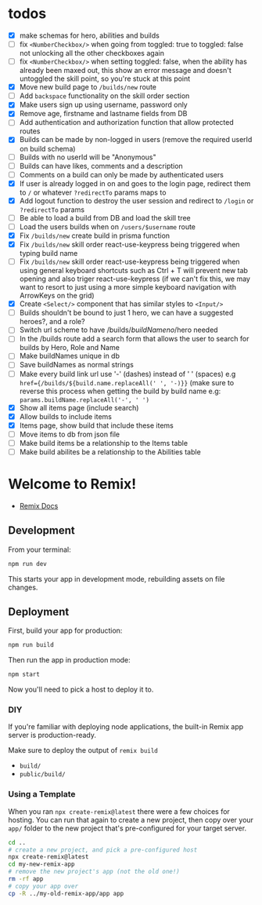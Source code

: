 # todos

- [x] make schemas for hero, abilities and builds
- [ ] fix `<NumberCheckbox/>` when going from toggled: true to toggled: false not unlocking all the other checkboxes again
- [ ] fix `<NumberCheckbox/>` when setting toggled: false, when the ability has already been maxed out, this show an error message and doesn't untoggled the skill point, so you're stuck at this point
- [x] Move new build page to `/builds/new` route
- [ ] Add `backspace` functionality on the skill order section
- [x] Make users sign up using username, password only
- [x] Remove age, firstname and lastname fields from DB
- [ ] Add authentication and authorization function that allow protected routes
- [x] Builds can be made by non-logged in users (remove the required userId on build schema)
- [ ] Builds with no userId will be "Anonymous"
- [ ] Builds can have likes, comments and a description
- [ ] Comments on a build can only be made by authenticated users
- [x] If user is already logged in on and goes to the login page, redirect them to `/` or whatever `?redirectTo` params maps to
- [x] Add logout function to destroy the user session and redirect to `/login` or `?redirectTo` params
- [ ] Be able to load a build from DB and load the skill tree
- [ ] Load the users builds when on `/users/$username` route
- [x] Fix `/builds/new` create build in prisma function
- [x] Fix `/builds/new` skill order react-use-keypress being triggered when typing build name
- [ ] Fix `/builds/new` skill order react-use-keypress being triggered when using general keyboard shortcuts such as Ctrl + T will prevent new tab opening and also triger react-use-keypress (if we can't fix this, we may want to resort to just using a more simple keyboard navigation with ArrowKeys on the grid)
- [x] Create `<Select/>` component that has similar styles to `<Input/>`
- [ ] Builds shouldn't be bound to just 1 hero, we can have a suggested heroes?, and a role?
- [ ] Switch url scheme to have /builds/$buildName no /$hero needed
- [ ] In the /builds route add a search form that allows the user to search for builds by Hero, Role and Name
- [ ] Make buildNames unique in db
- [ ] Save buildNames as normal strings
- [ ] Make every build link url use '-' (dashes) instead of ' ' (spaces) e.g `href={/builds/${build.name.replaceAll(' ', '-)}}` (make sure to reverse this process when getting the build by build name e.g: `params.buildName.replaceAll('-', ' ')`
- [x] Show all items page (include search)
- [x] Allow builds to include items
- [x] Items page, show build that include these items
- [ ] Move items to db from json file
- [ ] Make build items be a relationship to the Items table
- [ ] Make build abilites be a relationship to the Abilities table

# Welcome to Remix!

- [Remix Docs](https://remix.run/docs)

## Development

From your terminal:

```sh
npm run dev
```

This starts your app in development mode, rebuilding assets on file changes.

## Deployment

First, build your app for production:

```sh
npm run build
```

Then run the app in production mode:

```sh
npm start
```

Now you'll need to pick a host to deploy it to.

### DIY

If you're familiar with deploying node applications, the built-in Remix app server is production-ready.

Make sure to deploy the output of `remix build`

- `build/`
- `public/build/`

### Using a Template

When you ran `npx create-remix@latest` there were a few choices for hosting. You can run that again to create a new project, then copy over your `app/` folder to the new project that's pre-configured for your target server.

```sh
cd ..
# create a new project, and pick a pre-configured host
npx create-remix@latest
cd my-new-remix-app
# remove the new project's app (not the old one!)
rm -rf app
# copy your app over
cp -R ../my-old-remix-app/app app
```
